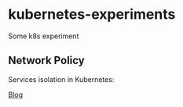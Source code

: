# kubernetes-experiments
Some k8s experiment

## Network Policy

Services isolation in Kubernetes:

[Blog](https://www.muspells.net/blog/2018/02/kubernetes-network-policy/)
